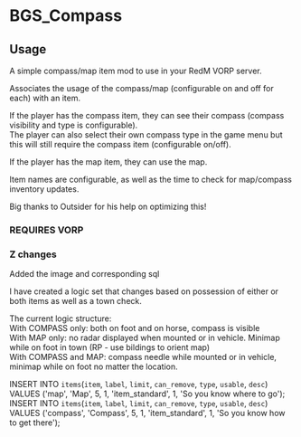 # BGS_Compass
## Usage
A simple compass/map item mod to use in your RedM VORP server.

Associates the usage of the compass/map (configurable on and off for each) with an item.

If the player has the compass item, they can see their compass (compass visibility and type is configurable).<br>
The player can also select their own compass type in the game menu but this will still require the compass item (configurable on/off).

If the player has the map item, they can use the map.

Item names are configurable, as well as the time to check for map/compass inventory updates.

Big thanks to Outsider for his help on optimizing this!

### REQUIRES VORP


### Z changes

Added the image and corresponding sql<br>

I have created a logic set that changes based on possession of either or both items as well as a town check.<br>

The current logic structure:<br>
With COMPASS only: both on foot and on horse, compass is visible<br>
With MAP only: no radar displayed when mounted or in vehicle. Minimap while on foot in town (RP - use bildings to orient map)<br>
With COMPASS and MAP: compass needle while mounted or in vehicle, minimap while on foot no matter the location.<br>

INSERT INTO `items`(`item`, `label`, `limit`, `can_remove`, `type`, `usable`, `desc`) VALUES ('map', 'Map', 5, 1, 'item_standard', 1, 'So you know where to go'); <br>
INSERT INTO `items`(`item`, `label`, `limit`, `can_remove`, `type`, `usable`, `desc`) VALUES ('compass', 'Compass', 5, 1, 'item_standard', 1, 'So you know how to get there');
